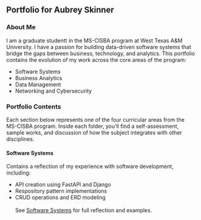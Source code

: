 ## Portfolio for Aubrey Skinner
### About Me
I am a graduate studentt in the MS-CISBA program at West Texas A&M University. I have a passion for building data-driven software systems that bridge the gaps between business, technology, and analytics.
This portfolio contains the evolution of my work across the core areas of the program:
* Software Systems
* Business Analytics
* Data Management
* Networking and Cybersecurity
### Portfolio Contents
Each section below represents one of the four curricular areas from the MS-CISBA program. Inside each folder, you'll find a self-assessment, sample works, and discussion of how the subject integrates with other disciplines.
#### Software Systems
Contains a reflection of my experience with software development, including:
* API creation using FastAPI and Django
* Respository pattern implementations
* CRUD operations and ERD modeling<br><br>
See [Software Systems](SoftwareSystems/README.md) for full reflection and examples.
####
